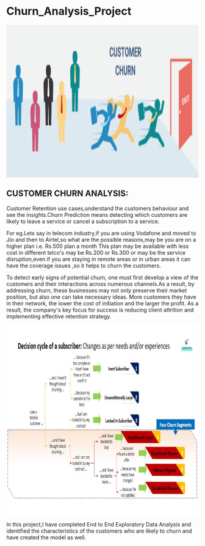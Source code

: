 # Churn_Analysis_Project



<a href="url"><img src="https://github.com/SRUSHTI-NEMADE/Churn_Analysis_Project/blob/main/cc.png" align="center" height="400" width="700" ></a>






## CUSTOMER CHURN ANALYSIS:

Customer Retention use cases,understand the customers behaviour and see the insights.Churn Prediction means detecting which customers are likely to leave a service or cancel a subscription
to a service.

For eg.Lets say in telecom industry,if you are using Vodafone and moved to Jio and then to Airtel,so what are the possible reasons,may be you are on a higher plan i.e. Rs.500 plan a month
This plan may be available with less cost in different telco's may be Rs.200 or Rs.300 or may be the service disruption,even if you are staying in remote areas or in urban areas it can have the coverage issues ,so it helps to churn the customers.

To detect early signs of potential churn, one must first develop a view of the customers and their interactions across numerous channels.As a result, by addressing churn, these businesses may not only preserve their market position, but also one can take necessary ideas. More customers they have in their network, the lower the cost of initiation and the larger the profit. As a result, the company's key focus for success is reducing client attrition and implementing effective retention strategy.

<a href="url"><img src="https://github.com/SRUSHTI-NEMADE/Churn_Analysis_Project/blob/main/Telco3.jpg" align="center" height="500" width="800" ></a>


In this project,I have completed End to End Exploratory Data Analysis and identified the characteristics of the customers who are likely to churn and have created the model as well.
